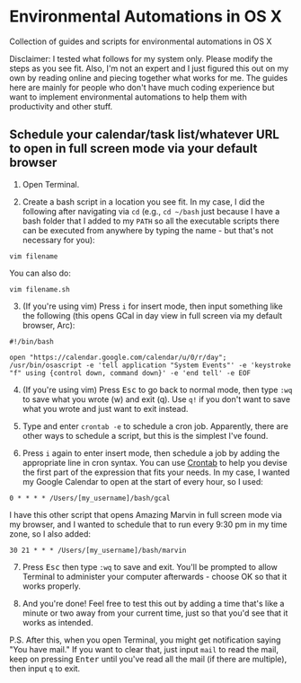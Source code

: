 # Environmental Automations in OS X
Collection of guides and scripts for environmental automations in OS X

Disclaimer: I tested what follows for my system only. Please modify the steps as you see fit. Also, I'm not an expert and I just figured this out on my own by reading online and piecing together what works for me. The guides here are mainly for people who don't have much coding experience but want to implement environmental automations to help them with productivity and other stuff.

## Schedule your calendar/task list/whatever URL to open in full screen mode via your default browser

1. Open Terminal.

2. Create a bash script in a location you see fit. In my case, I did the following after navigating via `cd` (e.g., `cd ~/bash` just because I have a bash folder that I added to my `PATH` so all the executable scripts there can be executed from anywhere by typing the name - but that's not necessary for you):

```console
vim filename
```

You can also do:

```console
vim filename.sh
```

3. (If you're using vim) Press `i` for insert mode, then input something like the following (this opens GCal in day view in full screen via my default browser, Arc):

```
#!/bin/bash

open "https://calendar.google.com/calendar/u/0/r/day";
/usr/bin/osascript -e 'tell application "System Events"' -e 'keystroke "f" using {control down, command down}' -e 'end tell' -e EOF
```

4. (If you're using vim) Press <kbd>Esc</kbd> to go back to normal mode, then type `:wq` to save what you wrote (w) and exit (q). Use `q!` if you don't want to save what you wrote and just want to exit instead.

5. Type and enter `crontab -e` to schedule a cron job. Apparently, there are other ways to schedule a script, but this is the simplest I've found.
   
6. Press `i` again to enter insert mode, then schedule a job by adding the appropriate line in cron syntax. You can use [Crontab](https://crontab.guru/) to help you devise the first part of the expression that fits your needs. In my case, I wanted my Google Calendar to open at the start of every hour, so I used:

```
0 * * * * /Users/[my_username]/bash/gcal
```

I have this other script that opens Amazing Marvin in full screen mode via my browser, and I wanted to schedule that to run every 9:30 pm in my time zone, so I also added:

```
30 21 * * * /Users/[my_username]/bash/marvin
```

7. Press <kbd>Esc</kbd> then type `:wq` to save and exit. You'll be prompted to allow Terminal to administer your computer afterwards - choose OK so that it works properly.

8. And you're done! Feel free to test this out by adding a time that's like a minute or two away from your current time, just so that you'd see that it works as intended.

P.S. After this, when you open Terminal, you might get notification saying "You have mail." If you want to clear that, just input `mail` to read the mail, keep on pressing <kbd>Enter</kbd> until you've read all the mail (if there are multiple), then input `q` to exit.
